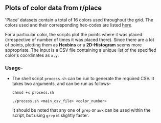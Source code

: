 ## Plots of color data from r/place

'Place' datasets contain a total of 16 colors used throughout the grid. The colors used and their corresponding hex-codes are listed [here](https://redd.it/6640ru).

For a particular color, the scripts plot the points where it was placed (irrespective of number of times it was placed there). Since there are a lot of points, plotting them as **Hexbins** or a **2D-Histogram** seems more appropriate. The input is a CSV file containing a unique list of the specified color's coordinates as `x,y`.

### Usage-

  * The shell script `process.sh` can be run to generate the required CSV. It takes two arguments, and can be run as follows-
  
    `chmod +x process.sh`
    
    `./process.sh <main_csv_file> <color_number>`
    
    It should be noted that any one of `grep` or `awk` can be used within the script, but using `grep` is slightly faster.
